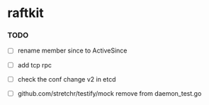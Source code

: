 # raftkit

### TODO 
- [ ] rename member since to ActiveSince 
- [ ] add tcp rpc 
- [ ] check the conf change v2 in etcd 
- [ ] github.com/stretchr/testify/mock remove from daemon_test.go



